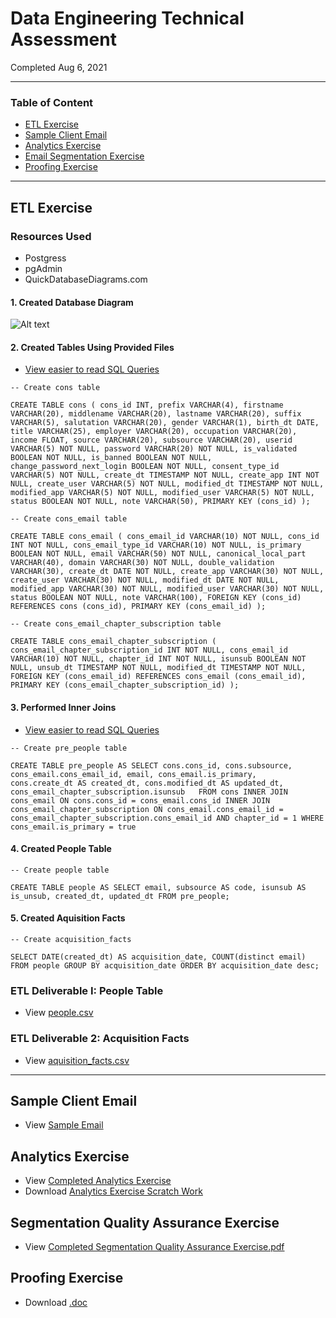 # Data Engineering Technical Assessment
Completed Aug 6, 2021

---

### Table of Content

- [ETL Exercise](#etl-exercise)
- [Sample Client Email](#sample-client-email)
- [Analytics Exercise](#analytics-exercise)
- [Email Segmentation Exercise](#segmentation-quality-assurance-exercise)
- [Proofing Exercise](#proofing-exercise)

---

## ETL Exercise

### Resources Used
- Postgress
- pgAdmin
- QuickDatabaseDiagrams.com

#### 1. Created Database Diagram
![Alt text](https://github.com/AnonApplicant/Assessment/blob/17b39860bb088dc9e088cf5f4e827b72238fb00f/ETL_Quick_Database_Drawing.png)

#### 2. Created Tables Using Provided Files
- [View easier to read SQL Queries](https://github.com/AnonApplicant/Assessment/blob/46e71ca437f7548224420dabb07b0cc768f1175f/sql_queries.sql)

`-- Create cons table`

`CREATE TABLE cons ( cons_id INT, prefix VARCHAR(4), firstname VARCHAR(20), middlename VARCHAR(20), lastname VARCHAR(20), suffix VARCHAR(5), salutation VARCHAR(20), gender VARCHAR(1), birth_dt DATE, title VARCHAR(25), employer VARCHAR(20), occupation VARCHAR(20), income FLOAT, source VARCHAR(20), subsource VARCHAR(20), userid VARCHAR(5) NOT NULL, password VARCHAR(20) NOT NULL, is_validated BOOLEAN NOT NULL, is_banned BOOLEAN NOT NULL, change_password_next_login BOOLEAN NOT NULL, consent_type_id VARCHAR(5) NOT NULL, create_dt TIMESTAMP NOT NULL, create_app INT NOT NULL, create_user VARCHAR(5) NOT NULL, modified_dt TIMESTAMP NOT NULL, modified_app VARCHAR(5) NOT NULL, modified_user VARCHAR(5) NOT NULL, status BOOLEAN NOT NULL, note VARCHAR(50), PRIMARY KEY (cons_id) );`

`-- Create cons_email table`

`CREATE TABLE cons_email ( cons_email_id VARCHAR(10) NOT NULL, cons_id INT NOT NULL, cons_email_type_id VARCHAR(10) NOT NULL, is_primary BOOLEAN NOT NULL, email VARCHAR(50) NOT NULL, canonical_local_part VARCHAR(40), domain VARCHAR(30) NOT NULL, double_validation VARCHAR(30), create_dt DATE NOT NULL, create_app VARCHAR(30) NOT NULL, create_user VARCHAR(30) NOT NULL, modified_dt DATE NOT NULL, modified_app VARCHAR(30) NOT NULL, modified_user VARCHAR(30) NOT NULL, status BOOLEAN NOT NULL, note VARCHAR(100), FOREIGN KEY (cons_id) REFERENCES cons (cons_id), PRIMARY KEY (cons_email_id) );`

`-- Create cons_email_chapter_subscription table`

`CREATE TABLE cons_email_chapter_subscription ( cons_email_chapter_subscription_id INT NOT NULL, cons_email_id VARCHAR(10) NOT NULL, chapter_id INT NOT NULL, isunsub BOOLEAN NOT NULL, unsub_dt TIMESTAMP NOT NULL, modified_dt TIMESTAMP NOT NULL, FOREIGN KEY (cons_email_id) REFERENCES cons_email (cons_email_id), PRIMARY KEY (cons_email_chapter_subscription_id) );`

#### 3. Performed Inner Joins
- [View easier to read SQL Queries](https://github.com/AnonApplicant/Assessment/blob/46e71ca437f7548224420dabb07b0cc768f1175f/sql_queries.sql)

`-- Create pre_people table`

`CREATE TABLE pre_people AS
SELECT cons.cons_id, cons.subsource, cons_email.cons_email_id, email, cons_email.is_primary, 
cons.create_dt AS created_dt, cons.modified_dt AS updated_dt, cons_email_chapter_subscription.isunsub  
FROM cons
INNER JOIN cons_email
ON cons.cons_id = cons_email.cons_id
INNER JOIN cons_email_chapter_subscription
ON cons_email.cons_email_id = cons_email_chapter_subscription.cons_email_id AND chapter_id = 1
WHERE cons_email.is_primary = true`

#### 4. Created People Table

`-- Create people table`

`CREATE TABLE people AS
SELECT email, subsource AS code, isunsub AS is_unsub, created_dt, updated_dt FROM pre_people;`


#### 5. Created Aquisition Facts

`-- Create acquisition_facts`

`SELECT DATE(created_dt) AS acquisition_date, COUNT(distinct email) 
FROM people
GROUP BY acquisition_date
ORDER BY acquisition_date desc;`

### ETL Deliverable I: People Table
- View [people.csv](https://github.com/AnonApplicant/Assessment/blob/0359ad6e97d2076b46ce13196d139a5722fb68ce/people.csv)

### ETL Deliverable 2: Acquisition Facts
- View [aquisition_facts.csv](https://github.com/AnonApplicant/Assessment/blob/ecd0d546940ca67630e3432def5b62ccc5dc6ea2/acquisition_facts.csv)

---

## Sample Client Email
- View [Sample Email]()

## Analytics Exercise
- View [Completed Analytics Exercise]()
- Download [Analytics Exercise Scratch Work](https://github.com/AnonApplicant/Assessment/blob/80700a6c8a964936190c395630c69a57e6a80be1/Analytics%20Exercise_Work.xlsx)

## Segmentation Quality Assurance Exercise
- View [Completed Segmentation Quality Assurance Exercise.pdf](https://github.com/AnonApplicant/Assessment/blob/9ea1e6a0453b214254d08fb4655f3045c3ab230b/Segmentation%20Quality%20Assurance%20Exercise.pdf)

## Proofing Exercise
- Download [.doc]()
